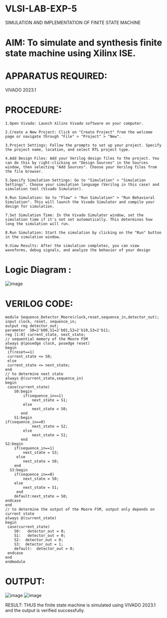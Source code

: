 # VLSI-LAB-EXP-5
SIMULATION AND IMPLEMENTATION OF FINITE STATE MACHINE

# AIM: To simulate and synthesis finite state machine using Xilinx ISE.

# APPARATUS REQUIRED: 
VIVADO 2023.1

# PROCEDURE: 
```
1.Open Vivado: Launch Xilinx Vivado software on your computer.

2.Create a New Project: Click on "Create Project" from the welcome page or navigate through "File" > "Project" > "New".

3.Project Settings: Follow the prompts to set up your project. Specify the project name, location, and select RTL project type.

4.Add Design Files: Add your Verilog design files to the project. You can do this by right-clicking on "Design Sources" in the Sources window, then selecting "Add Sources". Choose your Verilog files from the file browser.

5.Specify Simulation Settings: Go to "Simulation" > "Simulation Settings". Choose your simulation language (Verilog in this case) and simulation tool (Vivado Simulator).

6.Run Simulation: Go to "Flow" > "Run Simulation" > "Run Behavioral Simulation". This will launch the Vivado Simulator and compile your design for simulation.

7.Set Simulation Time: In the Vivado Simulator window, set the simulation time if it's not set automatically. This determines how long the simulation will run.

8.Run Simulation: Start the simulation by clicking on the "Run" button in the simulation window.

9.View Results: After the simulation completes, you can view waveforms, debug signals, and analyze the behavior of your design
```

# Logic Diagram :

![image](https://github.com/navaneethans/VLSI-LAB-EXP-5/assets/6987778/34ec5d63-2b3b-4511-81ef-99f4572d5869)


# VERILOG CODE:
```
module Sequence_Detector_Moore(clock,reset,sequence_in,detector_out);
input clock, reset, sequence_in; 
output reg detector_out; 
parameter  S0=2'b00,S1=2'b01,S2=2'b10,S3=2'b11;
reg [1:0] current_state, next_state; 
// sequential memory of the Moore FSM
always @(posedge clock, posedge reset)
begin
 if(reset==1) 
 current_state <= S0;
 else
 current_state <= next_state; 
end 
// to determine next state 
always @(current_state,sequence_in)
begin
 case(current_state) 
 	S0:begin
		if(sequence_in==1)
   			next_state = S1;
  		else
   			next_state = S0;
 	   end
 	S1:begin
if(sequence_in==0)
   			next_state = S2;
  		else
   			next_state = S1;
 	   end
S2:begin
  	if(sequence_in==1)
   		next_state = S3;
 	 else
   		next_state = S0;
    end 
  S3:begin
  	if(sequence_in==0)
   		next_state = S0;
  	else
   		next_state = S1;
     end
	default:next_state = S0;
endcase
end
// to determine the output of the Moore FSM, output only depends on current state
always @(current_state)
begin 
 case(current_state) 
 	S0:   detector_out = 0;
 	S1:   detector_out = 0;
 	S2:  detector_out = 0;
 	S3:  detector_out = 1;
 	default:  detector_out = 0;
 endcase
end 
endmodule
```

# OUTPUT:
![image](https://github.com/P-Jayashree/VLSI-LAB-EXP-5/assets/161108372/095dfa83-ae49-471b-8057-95ff05927837)
![image](https://github.com/P-Jayashree/VLSI-LAB-EXP-5/assets/161108372/ea98934e-f85c-48ac-a950-e4d0b3fe8058)


RESULT:
THUS the finite state machine is simulated using VIVADO 2023.1 and the output is verified successfully.


